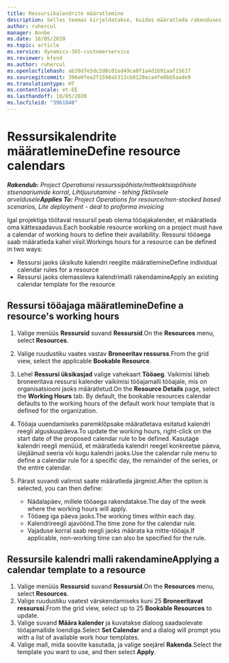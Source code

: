 ```yaml
---
title: Ressursikalendrite määratlemine
description: Selles teemas kirjeldatakse, kuidas määratleda rakenduses Project Operations ressusrsside tööajakalendrid.
author: ruhercul
manager: Annbe
ms.date: 10/05/2020
ms.topic: article
ms.service: dynamics-365-customerservice
ms.reviewer: kfend
ms.author: ruhercul
ms.openlocfilehash: ab39d7e5dc2d8c01ed49ca0f1a4d1691aaf15637
ms.sourcegitcommit: 396e0fea2f1598a5313cb0128eca4fe0bb5aade9
ms.translationtype: HT
ms.contentlocale: et-EE
ms.lasthandoff: 10/05/2020
ms.locfileid: "3961848"
---
```

# <a name="define-resource-calendars"></a><span data-ttu-id="31b1f-103">Ressursikalendrite määratlemine</span><span class="sxs-lookup"><span data-stu-id="31b1f-103">Define resource calendars</span></span>

<span data-ttu-id="31b1f-104">_**Rakendub:** Project Operationsi ressurssipõhiste/mitteaktsiapõhiste stsenaariumide korral,  Lihtjuurutamine - tehing fiktiivsele arveldusele_</span><span class="sxs-lookup"><span data-stu-id="31b1f-104">_**Applies To:** Project Operations for resource/non-stocked based scenarios, Lite deployment - deal to proforma invoicing_</span></span>

<span data-ttu-id="31b1f-105">Igal projektiga töötaval ressursil peab olema tööajakalender, et määratleda oma kättesaadavus.</span><span class="sxs-lookup"><span data-stu-id="31b1f-105">Each bookable resource working on a project must have a calendar of working hours to define their availability.</span></span> <span data-ttu-id="31b1f-106">Ressursi tööaega saab määratleda kahel viisil.</span><span class="sxs-lookup"><span data-stu-id="31b1f-106">Workings hours for a resource can be defined in two ways:</span></span> 

   - <span data-ttu-id="31b1f-107">Ressursi jaoks üksikute kalendri reeglite määratlemine</span><span class="sxs-lookup"><span data-stu-id="31b1f-107">Define individual calendar rules for a resource</span></span>
   - <span data-ttu-id="31b1f-108">Ressursi jaoks olemasoleva kalendrimalli rakendamine</span><span class="sxs-lookup"><span data-stu-id="31b1f-108">Apply an existing calendar template for the resource</span></span>

## <a name="define-a-resources-working-hours"></a><span data-ttu-id="31b1f-109">Ressursi tööajaga määratlemine</span><span class="sxs-lookup"><span data-stu-id="31b1f-109">Define a resource's working hours</span></span>

1. <span data-ttu-id="31b1f-110">Valige menüüs **Ressursid** suvand **Ressursid**.</span><span class="sxs-lookup"><span data-stu-id="31b1f-110">On the **Resources** menu, select **Resources**.</span></span>
2. <span data-ttu-id="31b1f-111">Valige ruudustiku vaates vastav **Broneeritav ressurss**.</span><span class="sxs-lookup"><span data-stu-id="31b1f-111">From the grid view, select the applicable **Bookable Resource**.</span></span>
3. <span data-ttu-id="31b1f-112">Lehel **Ressursi üksikasjad** valige vahekaart **Tööaeg**. Vaikimisi läheb broneeritava ressursi kalender vaikimisi tööajamalli tööajale, mis on organisatsiooni jaoks määratletud.</span><span class="sxs-lookup"><span data-stu-id="31b1f-112">On the **Resource Details** page, select the **Working Hours** tab. By default, the bookable resources calendar defaults to the working hours of the default work hour template that is defined for the organization.</span></span>
4. <span data-ttu-id="31b1f-113">Tööaja uuendamiseks paremklõpsake määratletava esitatud kalendri reegli alguskuupäeva.</span><span class="sxs-lookup"><span data-stu-id="31b1f-113">To update the working hours, right-click on the start date of the proposed calendar rule to be defined.</span></span> <span data-ttu-id="31b1f-114">Kasutage kalendri reegli menüüd, et määratleda kalendri reegel konkreetse päeva, ülejäänud seeria või kogu kalendri jaoks.</span><span class="sxs-lookup"><span data-stu-id="31b1f-114">Use the calendar rule menu to define a calendar rule for a specific day, the remainder of the series, or the entire calendar.</span></span>
5. <span data-ttu-id="31b1f-115">Pärast suvandi valimist saate määratleda järgmist.</span><span class="sxs-lookup"><span data-stu-id="31b1f-115">After the option is selected, you can then define:</span></span>

    - <span data-ttu-id="31b1f-116">Nädalapäev, millele tööaega rakendatakse.</span><span class="sxs-lookup"><span data-stu-id="31b1f-116">The day of the week where the working hours will apply.</span></span>
    - <span data-ttu-id="31b1f-117">Tööaeg iga päeva jaoks.</span><span class="sxs-lookup"><span data-stu-id="31b1f-117">The working times within each day.</span></span>
    - <span data-ttu-id="31b1f-118">Kalendrireegli ajavöönd.</span><span class="sxs-lookup"><span data-stu-id="31b1f-118">The time zone for the calendar rule.</span></span>
    - <span data-ttu-id="31b1f-119">Vajaduse korral saab reegli jaoks määrata ka mitte-tööaja.</span><span class="sxs-lookup"><span data-stu-id="31b1f-119">If applicable, non-working time can also be specified for the rule.</span></span>

## <a name="applying-a-calendar-template-to-a-resource"></a><span data-ttu-id="31b1f-120">Ressursile kalendri malli rakendamine</span><span class="sxs-lookup"><span data-stu-id="31b1f-120">Applying a calendar template to a resource</span></span>

1. <span data-ttu-id="31b1f-121">Valige menüüs **Ressursid** suvand **Ressursid**.</span><span class="sxs-lookup"><span data-stu-id="31b1f-121">On the **Resources** menu, select **Resources**.</span></span>
2. <span data-ttu-id="31b1f-122">Valige ruudustiku vaatest värskendamiseks kuni 25 **Broneeritavat ressurssi**.</span><span class="sxs-lookup"><span data-stu-id="31b1f-122">From the grid view, select up to 25 **Bookable Resources** to update.</span></span>
3. <span data-ttu-id="31b1f-123">Valige suvand **Määra kalender** ja kuvatakse dialoog saadaolevate tööajamallide loendiga.</span><span class="sxs-lookup"><span data-stu-id="31b1f-123">Select **Set Calendar** and a dialog will prompt you with a list of available work hour templates.</span></span>
4. <span data-ttu-id="31b1f-124">Valige mall, mida soovite kasutada, ja valige seejärel **Rakenda**.</span><span class="sxs-lookup"><span data-stu-id="31b1f-124">Select the template you want to use, and then select **Apply**.</span></span>
